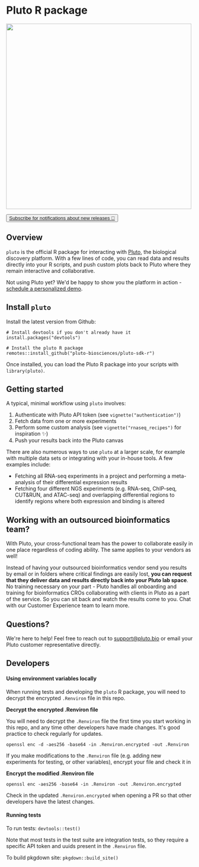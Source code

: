 # Pluto R package

<img src="https://cdn.bfldr.com/2Q1IPX6I/at/hqwgpb3vqscf83j375mfn9gf/Integrations_-_R" height="500">

<button class="pluto-button"><a href="https://share.hsforms.com/15Mj4CreYSoqKDoZDYBKpgg5c2ld" target="_blank" class="button-text-link">Subscribe for notifications about new releases :rocket:</a></button>

## Overview

`pluto` is the official R package for interacting with <a href="https://pluto.bio" class="pluto-link">Pluto</a>, the biological discovery platform. With a few lines of code, you can read data and results directly into your R scripts, and push custom plots back to Pluto where they remain interactive and collaborative.

Not using Pluto yet? We'd be happy to show you the platform in action - <a href="https://pluto.bio/get-info" class="pluto-link">schedule a personalized demo</a>.

## Install `pluto`

Install the latest version from Github:

```
# Install devtools if you don't already have it
install.packages("devtools")

# Install the pluto R package
remotes::install_github("pluto-biosciences/pluto-sdk-r")
```

Once installed, you can load the Pluto R package into your scripts with `library(pluto)`.

## Getting started

A typical, minimal workflow using `pluto` involves:

1. Authenticate with Pluto API token (see `vignette("authentication")`)
2. Fetch data from one or more experiments
3. Perform some custom analysis (see `vignette("rnaseq_recipes")` for inspiration :sparkles:)
4. Push your results back into the Pluto canvas

There are also numerous ways to use `pluto` at a larger scale, for example with multiple data sets or integrating with your in-house tools. A few examples include:

* Fetching all RNA-seq experiments in a project and performing a meta-analysis of their differential expression results
* Fetching four different NGS experiments (e.g. RNA-seq, ChIP-seq, CUT&RUN, and ATAC-seq) and overlapping differential regions to identify regions where both expression and binding is altered

## Working with an outsourced bioinformatics team?

With Pluto, your cross-functional team has the power to collaborate easily in one place regardless of coding ability. The same applies to your vendors as well! 

Instead of having your outsourced bioinformatics vendor send you results by email or in folders where critical findings are easily lost, **you can request that they deliver data and results directly back into your Pluto lab space**. No training necessary on your part - Pluto handles all onboarding and training for bioinformatics CROs collaborating with clients in Pluto as a part of the service. So you can sit back and watch the results come to you. Chat with our Customer Experience team to learn more. 

## Questions?

We're here to help! Feel free to reach out to <a href="mailto:support@pluto.bio" class="pluto-link">support@pluto.bio</a> or email your Pluto customer representative directly.

## Developers

#### Using environment variables locally

When running tests and developing the `pluto` R package, you will need to decrypt the encrypted `.Renviron` file in this repo.

**Decrypt the encrypted .Renviron file**

You will need to decrypt the `.Renviron` file the first time you start working in this repo, and any time other developers have made changes. It's good practice to check regularly for updates.

```
openssl enc -d -aes256 -base64 -in .Renviron.encrypted -out .Renviron
```

If you make modifications to the `.Renviron` file (e.g. adding new experiments for testing, or other variables), encrypt your file and check it in 

**Encrypt the modified .Renviron file**

```
openssl enc -aes256 -base64 -in .Renviron -out .Renviron.encrypted
```

Check in the updated `.Renviron.encrypted` when opening a PR so that other developers have the latest changes. 

#### Running tests

To run tests: `devtools::test()`

Note that most tests in the test suite are integration tests, so they require a specific API token and uuids present in the `.Renviron` file.

To build pkgdown site: `pkgdown::build_site()`
